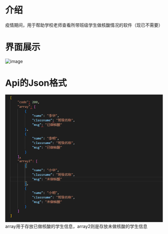 # 介绍
疫情期间，用于帮助学校老师查看所带班级学生做核酸情况的软件（现已不需要）
# 界面展示
![image](https://github.com/MoYu030/NucleicAcidDataStatistics/blob/main/%E6%A0%B8%E9%85%B8%E6%A3%80%E6%B5%8B%E6%95%B0%E6%8D%AE%E7%BB%9F%E8%AE%A1/Resources/23424234.png)
# Api的Json格式
![image](https://github.com/MoYu030/NucleicAcidDataStatistics/blob/main/%E6%A0%B8%E9%85%B8%E6%A3%80%E6%B5%8B%E6%95%B0%E6%8D%AE%E7%BB%9F%E8%AE%A1/Resources/092639.png)
array用于存放已做核酸的学生信息，array2则是存放未做核酸的学生信息
